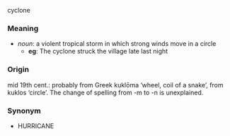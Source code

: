 cyclone
### Meaning
+ _noun_: a violent tropical storm in which strong winds move in a circle
	+ __eg__: The cyclone struck the village late last night

### Origin

mid 19th cent.: probably from Greek kuklōma ‘wheel, coil of a snake’, from kuklos ‘circle’. The change of spelling from -m to -n is unexplained.

### Synonym

+ HURRICANE


